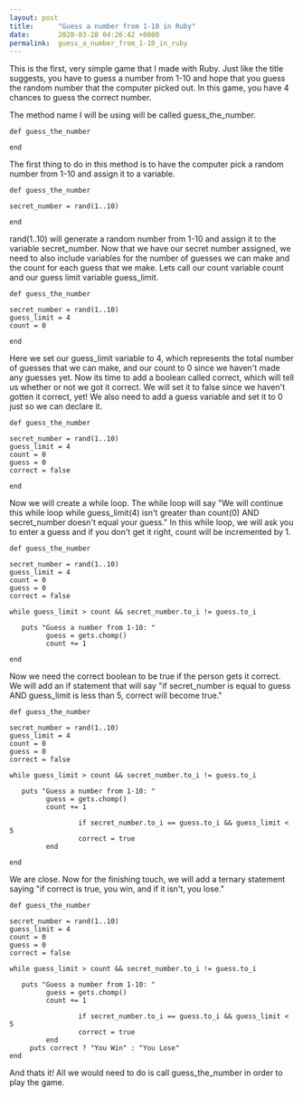 ```yaml
---
layout: post
title:      "Guess a number from 1-10 in Ruby"
date:       2020-03-28 04:26:42 +0000
permalink:  guess_a_number_from_1-10_in_ruby
---
```


This is the first, very simple game that I made with Ruby. Just like the title suggests, you have to guess a number from 1-10 and hope that you guess the random number that the computer picked out. In this game, you have 4 chances to guess the correct number.

The method name I will be using will be called guess_the_number.

```
def guess_the_number

end
```

The first thing to do in this method is to have the computer pick a random number from 1-10 and assign it to a variable.

```
def guess_the_number

secret_number = rand(1..10)

end
```

rand(1..10) will generate a random number from 1-10 and assign it to the variable secret_number. Now that we have our secret number assigned, we need to also include variables for the number of guesses we can make and the count for each guess that we make. Lets call our count variable count and our guess limit variable guess_limit.

```
def guess_the_number

secret_number = rand(1..10)
guess_limit = 4
count = 0

end
```

Here we set our guess_limit variable to 4, which represents the total number of guesses that we can make, and our count to 0 since we haven't made any guesses yet. Now its time to add a boolean called correct, which will tell us whether or not we got it correct. We will set it to false since we haven't gotten it correct, yet! We also need to add a guess variable and set it to 0 just so we can declare it.

```
def guess_the_number

secret_number = rand(1..10)
guess_limit = 4
count = 0
guess = 0
correct = false

end
```


Now we will create a while loop. The while loop will say "We will continue this while loop while guess_limit(4) isn't greater than count(0) AND secret_number doesn't equal your guess." In this while loop, we will ask you to enter a guess and if you don't get it right, count will be incremented by 1.

```
def guess_the_number

secret_number = rand(1..10)
guess_limit = 4
count = 0
guess = 0
correct = false

while guess_limit > count && secret_number.to_i != guess.to_i

   puts "Guess a number from 1-10: "
         guess = gets.chomp()
         count += 1

end
```

Now we need the correct boolean to be true if the person gets it correct. We will add an if statement that will say "if secret_number is equal to guess AND guess_limit is less than 5, correct will become true."

```
def guess_the_number

secret_number = rand(1..10)
guess_limit = 4
count = 0
guess = 0
correct = false

while guess_limit > count && secret_number.to_i != guess.to_i

   puts "Guess a number from 1-10: "
         guess = gets.chomp()
         count += 1
				 
				 if secret_number.to_i == guess.to_i && guess_limit < 5
                 correct = true
         end

end
```

We are close. Now for the finishing touch, we will add a ternary statement saying "if correct is true, you win, and if it isn't, you lose."

```
def guess_the_number

secret_number = rand(1..10)
guess_limit = 4
count = 0
guess = 0
correct = false

while guess_limit > count && secret_number.to_i != guess.to_i

   puts "Guess a number from 1-10: "
         guess = gets.chomp()
         count += 1
				 
				 if secret_number.to_i == guess.to_i && guess_limit < 5
                 correct = true
         end
     puts correct ? "You Win" : "You Lose"
end
```

And thats it! All we would need to do is call guess_the_number in order to play the game.
